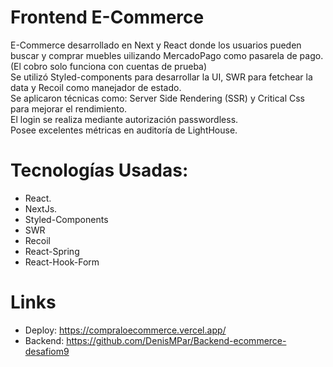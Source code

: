 # Frontend E-Commerce
E-Commerce desarrollado en Next y React donde los usuarios pueden buscar y comprar muebles uilizando MercadoPago como pasarela de pago. (El cobro solo funciona con cuentas de prueba) \
Se utilizó Styled-components para desarrollar la UI, SWR para fetchear la data y Recoil como manejador de estado. \
Se aplicaron técnicas como: Server Side Rendering (SSR) y Critical Css para mejorar el rendimiento. \
El login se realiza mediante autorización passwordless. \
Posee excelentes métricas en auditoría de LightHouse. 

# Tecnologías Usadas:
- React.
- NextJs.
- Styled-Components
- SWR
- Recoil
- React-Spring
- React-Hook-Form

# Links
- Deploy: https://compraloecommerce.vercel.app/
- Backend: https://github.com/DenisMPar/Backend-ecommerce-desafiom9
